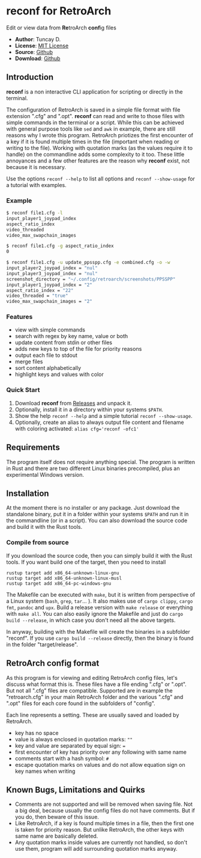 # reconf for RetroArch

Edit or view data from **Re**troArch **conf**ig files

- **Author**: Tuncay D.
- **License**: [MIT License](LICENSE)
- **Source**: [Github](https://github.com/thingsiplay/reconf)
- **Download**: [Github](https://github.com/thingsiplay/reconf/releases)

## Introduction

**reconf** is a non interactive CLI application for scripting or directly in
the terminal.

The configuration of RetroArch is saved in a simple file format with file
extension ".cfg" and ".opt". **reconf** can read and write to those files with
simple commands in the terminal or a script. While this can be achieved with
general purpose tools like `sed` and `awk` in example, there are still reasons
why I wrote this program.  RetroArch priotizes the first encounter of a key if
it is found multiple times in the file (important when reading or writing to
the file). Working with quotation marks (as the values require it to handle) on
the commandline adds some complexity to it too. These little annoyances and a
few other features are the reason why **reconf** exist, not because it is
necessary.

Use the options `reconf --help` to list all options and `reconf --show-usage`
for a tutorial with examples.

### Example

```bash
$ reconf file1.cfg -l
input_player1_joypad_index
aspect_ratio_index
video_threaded
video_max_swapchain_images

$ reconf file1.cfg -g aspect_ratio_index
0

$ reconf file1.cfg -u update_ppsspp.cfg -e combined.cfg -o -w
input_player2_joypad_index = "nul"
input_player3_joypad_index = "nul"
screenshot_directory = "~/.config/retroarch/screenshots/PPSSPP"
input_player1_joypad_index = "2"
aspect_ratio_index = "22"
video_threaded = "true"
video_max_swapchain_images = "2"
```

### Features

- view with simple commands
- search with regex by key name, value or both
- update content from stdin or other files
- adds new keys to top of the file for priority reasons
- output each file to stdout
- merge files
- sort content alphabetically
- highlight keys and values with color

### Quick Start

1. Download **reconf** from
   [Releases](https://github.com/thingsiplay/reconf/releases) and unpack it.
2. Optionally, install it in a directory within your systems `$PATH`.
3. Show the help `reconf --help` and a simple tutorial `reconf --show-usage`.
4. Optionally, create an alias to always output file content and filename with
   coloring activated: `alias cfg='reconf -ofc1'`

## Requirements

The program itself does not require anything special. The program is written in
Rust and there are two different Linux binaries precompiled, plus an
experimental Windows version.

## Installation

At the moment there is no installer or any package. Just download the
standalone binary, put it in a folder within your systems `$PATH` and run it in
the commandline (or in a script). You can also download the source code and
build it with the Rust tools.

### Compile from source

If you download the source code, then you can simply build it with the Rust
tools. If you want build one of the target, then you need to install

```
rustup target add x86_64-unknown-linux-gnu
rustup target add x86_64-unknown-linux-musl
rustup target add x86_64-pc-windows-gnu
```

The Makefile can be executed with `make`, but it is written from perspective of
a Linux system (`bash`, `grep`, `tar`... ). It also makes use of `cargo clippy`,
`cargo fmt`, `pandoc` and `upx`. Build a release version with `make release` or
everything with `make all`. You can also easily ignore the Makefile and just do
`cargo build --release`, in which case you don't need all the above targets.

In anyway, building with the Makefile will create the binaries in a subfolder
"reconf". If you use `cargo build --release` directly, then the binary is found
in the folder "target/release".

## RetroArch config format

As this program is for viewing and editing RetroArch config files, let's
discuss what format this is. These files have a file ending ".cfg" or ".opt".
But not all ".cfg" files are compatible. Supported are in example the
"retroarch.cfg" in your main RetroArch folder and the various ".cfg" and ".opt"
files for each core found in the subfolders of "config".

Each line represents a setting. These are usually saved and loaded by RetroArch.

- key has no space
- value is always enclosed in quotation marks: `""`
- key and value are separated by equal sign: `=`
- first encounter of key has priority over any following with same name
- comments start with a hash symbol: `#`
- escape quotation marks on values and do not allow equation sign on key names
   when writing

## Known Bugs, Limitations and Quirks

- Comments are not supported and will be removed when saving file. Not a big
  deal, because usually the config files do not have comments. But if you do,
  then beware of this issue.
- Like RetroArch, if a key is found multiple times in a file, then the first
  one is taken for priority reason. But unlike RetroArch, the other keys with
  same name are basically deleted.
- Any quotation marks inside values are currently not handled, so don't use
  them, program will add surrounding quotation marks anyway.
